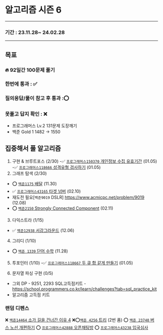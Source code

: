 # 알고리즘 시즌 6

-----------------

### 기간 : 23.11.28~ 24.02.28

----------

## 목표
### 🔥 92일간 100문제 풀기
### 한번에 통과 : ✅️
### 질의응답/풀이 참고 후 통과 :⭕
### 못풀고 답지 확인 : ❌
- 프로그래머스 Lv.2 131문제 도장깨기
- 백준 Gold 1 1482 -> 1550

## 집중해서 풀 알고리즘
1. 구현 & 브루트포스 (2/30)
-✅️  [`프로그래머스150370` 개인정보 수집 유효기간](https://school.programmers.co.kr/learn/courses/30/lessons/150370) (01.05)
-✅️  [`프로그래머스118666` 성격유형 검사하기](https://school.programmers.co.kr/learn/courses/30/lessons/118666) (01.05)
2. 그래프 탐색 (2/30)
- ⭕ [`백준1175` 배달](https://www.acmicpc.net/problem/1175) (11.30)
- ✅️ [`프로그래머스43165` 타겟 넘버](https://school.programmers.co.kr/learn/courses/30/lessons/43165) (02.10)
- 재도전 필요[`백준9019` DSLR] https://www.acmicpc.net/problem/9019 (12.08)
- ⭕ [`백준2150` Strongly Connected Component](https://www.acmicpc.net/problem/2150) (02.11)

3. 다익스트라 (1/15)
- ✅️ [`백준12938` 서강그라운드](https://www.acmicpc.net/problem/14938) (12.06)

4. 그리디 (1/10)
- ⭕ [`백준 1339` 단어 수학](https://www.acmicpc.net/problem/1339) (11.28)

5. 투포인터 (1/10)
-✅️  [`프로그래머스118667` 두 큐 합 같게 만들기](https://school.programmers.co.kr/learn/courses/30/lessons/118667) (01.05)


6. 문자열 파싱 구현 (0/5)

- 그외
DP - 9251, 2293
SQL고득점키트 - https://school.programmers.co.kr/learn/challenges?tab=sql_practice_kit
- 알고리즘 고득점 키트
### 랜덤 디펜스
❌ [`백준14464` 소가 길을 건너간 이유 4](https://www.acmicpc.net/problem/14464)
❌⭕[`백준 4256` 트리](https://www.acmicpc.net/problem/4256) (2번 품)
⭕ [`백준 23740` 버스 노선 개편하기](https://www.acmicpc.net/problem/23740)
⭕ [`프로그래머스42888` 오픈채팅방](https://school.programmers.co.kr/learn/courses/30/lessons/42888)
⭕ [`프로그래머스43238` 입국심사](https://school.programmers.co.kr/learn/courses/30/lessons/43238)